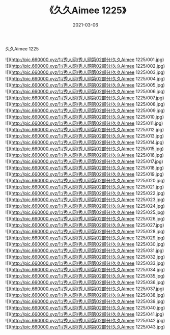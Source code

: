 ﻿---
layout: post
title:  《久久Aimee 1225》
date:   2021-03-06
img: http://pic.660000.xyz/1:/秀人网/秀人网第02部分/久久Aimee 1225/000.jpg
categories: [美女, 清纯, 唯美]
---

久久Aimee 1225

  ![](http://pic.660000.xyz/1:/秀人网/秀人网第02部分/久久Aimee 1225/001.jpg) <br> ![](http://pic.660000.xyz/1:/秀人网/秀人网第02部分/久久Aimee 1225/002.jpg) <br> ![](http://pic.660000.xyz/1:/秀人网/秀人网第02部分/久久Aimee 1225/003.jpg) <br> ![](http://pic.660000.xyz/1:/秀人网/秀人网第02部分/久久Aimee 1225/004.jpg) <br> ![](http://pic.660000.xyz/1:/秀人网/秀人网第02部分/久久Aimee 1225/005.jpg) <br> ![](http://pic.660000.xyz/1:/秀人网/秀人网第02部分/久久Aimee 1225/006.jpg) <br> ![](http://pic.660000.xyz/1:/秀人网/秀人网第02部分/久久Aimee 1225/007.jpg) <br> ![](http://pic.660000.xyz/1:/秀人网/秀人网第02部分/久久Aimee 1225/008.jpg) <br> ![](http://pic.660000.xyz/1:/秀人网/秀人网第02部分/久久Aimee 1225/009.jpg) <br> ![](http://pic.660000.xyz/1:/秀人网/秀人网第02部分/久久Aimee 1225/010.jpg) <br> ![](http://pic.660000.xyz/1:/秀人网/秀人网第02部分/久久Aimee 1225/011.jpg) <br> ![](http://pic.660000.xyz/1:/秀人网/秀人网第02部分/久久Aimee 1225/012.jpg) <br> ![](http://pic.660000.xyz/1:/秀人网/秀人网第02部分/久久Aimee 1225/013.jpg) <br> ![](http://pic.660000.xyz/1:/秀人网/秀人网第02部分/久久Aimee 1225/014.jpg) <br> ![](http://pic.660000.xyz/1:/秀人网/秀人网第02部分/久久Aimee 1225/015.jpg) <br> ![](http://pic.660000.xyz/1:/秀人网/秀人网第02部分/久久Aimee 1225/016.jpg) <br> ![](http://pic.660000.xyz/1:/秀人网/秀人网第02部分/久久Aimee 1225/017.jpg) <br> ![](http://pic.660000.xyz/1:/秀人网/秀人网第02部分/久久Aimee 1225/018.jpg) <br> ![](http://pic.660000.xyz/1:/秀人网/秀人网第02部分/久久Aimee 1225/019.jpg) <br> ![](http://pic.660000.xyz/1:/秀人网/秀人网第02部分/久久Aimee 1225/020.jpg) <br> ![](http://pic.660000.xyz/1:/秀人网/秀人网第02部分/久久Aimee 1225/021.jpg) <br> ![](http://pic.660000.xyz/1:/秀人网/秀人网第02部分/久久Aimee 1225/022.jpg) <br> ![](http://pic.660000.xyz/1:/秀人网/秀人网第02部分/久久Aimee 1225/023.jpg) <br> ![](http://pic.660000.xyz/1:/秀人网/秀人网第02部分/久久Aimee 1225/024.jpg) <br> ![](http://pic.660000.xyz/1:/秀人网/秀人网第02部分/久久Aimee 1225/025.jpg) <br> ![](http://pic.660000.xyz/1:/秀人网/秀人网第02部分/久久Aimee 1225/026.jpg) <br> ![](http://pic.660000.xyz/1:/秀人网/秀人网第02部分/久久Aimee 1225/027.jpg) <br> ![](http://pic.660000.xyz/1:/秀人网/秀人网第02部分/久久Aimee 1225/028.jpg) <br> ![](http://pic.660000.xyz/1:/秀人网/秀人网第02部分/久久Aimee 1225/029.jpg) <br> ![](http://pic.660000.xyz/1:/秀人网/秀人网第02部分/久久Aimee 1225/030.jpg) <br> ![](http://pic.660000.xyz/1:/秀人网/秀人网第02部分/久久Aimee 1225/031.jpg) <br> ![](http://pic.660000.xyz/1:/秀人网/秀人网第02部分/久久Aimee 1225/032.jpg) <br> ![](http://pic.660000.xyz/1:/秀人网/秀人网第02部分/久久Aimee 1225/033.jpg) <br> ![](http://pic.660000.xyz/1:/秀人网/秀人网第02部分/久久Aimee 1225/034.jpg) <br> ![](http://pic.660000.xyz/1:/秀人网/秀人网第02部分/久久Aimee 1225/035.jpg) <br> ![](http://pic.660000.xyz/1:/秀人网/秀人网第02部分/久久Aimee 1225/036.jpg) <br> ![](http://pic.660000.xyz/1:/秀人网/秀人网第02部分/久久Aimee 1225/037.jpg) <br> ![](http://pic.660000.xyz/1:/秀人网/秀人网第02部分/久久Aimee 1225/038.jpg) <br> ![](http://pic.660000.xyz/1:/秀人网/秀人网第02部分/久久Aimee 1225/039.jpg) <br> ![](http://pic.660000.xyz/1:/秀人网/秀人网第02部分/久久Aimee 1225/040.jpg) <br> ![](http://pic.660000.xyz/1:/秀人网/秀人网第02部分/久久Aimee 1225/041.jpg) <br> ![](http://pic.660000.xyz/1:/秀人网/秀人网第02部分/久久Aimee 1225/042.jpg) <br> ![](http://pic.660000.xyz/1:/秀人网/秀人网第02部分/久久Aimee 1225/043.jpg) <br>